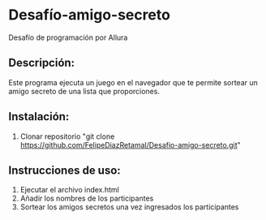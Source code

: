 # Desafío-amigo-secreto
Desafío de programación por Allura 

## Descripción:
Este programa ejecuta un juego en el navegador que te permite sortear un amigo secreto de una lista que proporciones.

## Instalación:
1. Clonar repositorio "git clone https://github.com/FelipeDiazRetamal/Desafio-amigo-secreto.git"

## Instrucciones de uso:
1. Ejecutar el archivo index.html
2. Añadir los nombres de los participantes
3. Sortear los amigos secretos una vez ingresados los participantes
